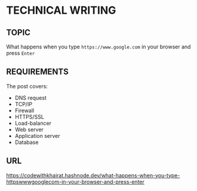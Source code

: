 # TECHNICAL WRITING

## TOPIC

What happens when you type `https://www.google.com` in your browser and press `Enter`

## REQUIREMENTS

The post covers:

- DNS request
- TCP/IP
- Firewall
- HTTPS/SSL
- Load-balancer
- Web server
- Application server
- Database

## URL

https://codewithkhairat.hashnode.dev/what-happens-when-you-type-httpswwwgooglecom-in-your-browser-and-press-enter
